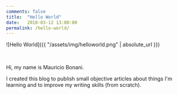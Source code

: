 ```yaml
---
comments: false
title:  "Hello World"
date:   2018-03-12 13:00:00
permalink: /hello-world/
---
```

<!-- markdownlint-disable html -->
![Hello World]({{ "/assets/img/helloworld.png" | absolute_url }})

<br />

Hi, my name is Mauricio Bonani.

I created this blog to publish small objective articles about things I'm learning and to improve my writing skills (from scratch).
